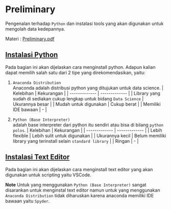 # Preliminary

Pengenalan terhadap `Python` dan instalasi tools yang akan digunakan untuk mengolah data kedepannya.

Materi : [Preliminary.pdf](./Preliminary.pdf)

## [Instalasi Python](Instalasi%20Python)

Pada bagian ini akan dijelaskan cara menginstall python. Adapun kalian dapat memilih salah satu dari 2 tipe yang direkomendasikan, yaitu:

1. `Anaconda Distribution`<br>
   Anaconda adalah distribusi python yang ditujukan untuk data science. 
   | Kelebihan  | Kekurangan |
   | ------------- | ------------- |
   | Library yang sudah di sediakan cukup lengkap untuk bidang `Data Science`  | Ukurannya besar |
   | Mudah untuk digunakan   | Cukup berat  |
   | Memiliki IDE bawaan   | -  |

2. `Python (Base Interpreter)`<br>
   adalah base interpreter dari python itu sendiri atau bisa di bilang `python polos`.
   | Kelebihan         | Kekurangan |
   | -------------     | ------------- |
   | Lebih flexible    | Lebih sulit untuk digunakan |
   | Ukurannya kecil   | Belum memiliki library yang terinstall selain `standard library`  |
   | Ringan            | -  |

## [Instalasi Text Editor](Instalasi%20Text%20Editor)

Pada bagian ini akan dijelaskan cara menginstall text editor yang akan digunakan untuk scripting yaitu VSCode.

**Note** Untuk yang menggunakan `Python (Base Interpreter)` sangat disarankan untuk menginstal text editor namun untuk yang menggunakan `Anaconda Distribution` tidak diharuskan karena anaconda memiliki IDE bawaan yaitu `Spyder`.